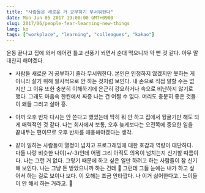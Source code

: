 ```yaml
---
title: "사람들은 새로운 거 공부하기 무서워한다"
date: Mon Jun 05 2017 19:00:00 GMT+0900
slug: 2017/06/people-fear-learning-new-things
lang: ko
tags: ["workplace", "learning", "colleagues", "kakao"]
---
```


운동 끝나고 집에 와서 에어컨 틀고 선풍기 쐬면서 순대 먹으니까 약 빤 것 같다. 아무 말 대찬지 해야겠다.

- 사람들 새로운 거 공부하기 졸라 무서워한다. 본인은 인정하지 않겠지만 못하는 게 아니라 살기 위해 필사적으로 안 하는 것처럼 보인다. 내 손으로 직접 말할 수는 없지만 그 이유 또한 충분히 이해하기에 은근히 강요하거나 속으로 비난하지 않기로 했다. 그래도 마음속 한켠에서 짜증 나는 건 어쩔 수 없다. 머리도 충분히 좋은 것들이 왜들 그러고 살아 흥.

- 아까 오후 반차 다시는 안 쓴다고 했었는데 딱히 뭐 안 하고 집에서 뒹굴기만 해도 되게 매력적인 것 같다. 나는 회사에서 보통, 오후 늦게보다는 오전쪽에 중요한 일을 끝내두는 편이므로 오후 반차를 애용해야겠다는 생각.

- 같이 일하는 사람들이 열정이 넘치고 프로그래밍에 대한 호감과 역량이 대단하다. 다들 나랑 비슷한 나이(+/-3)인데 어쩜 그리 아직도 의욕이 넘치는지 신기할 따름이다. 나는 그런 거 없다. 그렇기 때문에 하고 싶은 일만 하려고 하는 사람들이 참 신기해 보인다. 나는 그냥 돈 받았으니까 하는 건데 👀 그런데 그들 눈에는 내가 하고 싶어서 하는 걸로 보이나 보다. 이 오해는 조금 안타깝다. 나 이거 싫어한다고.. 느이들이 안 해서 하는 거라고. 🚬
